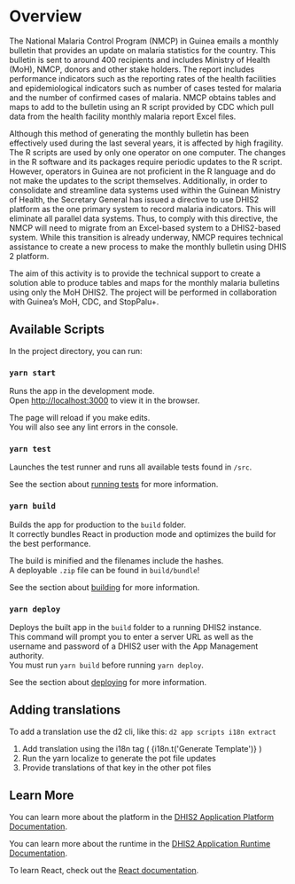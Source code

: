 # Overview

The National Malaria Control Program (NMCP) in Guinea emails a monthly bulletin that provides an update on malaria statistics for the country. This bulletin is sent to around 400 recipients and includes Ministry of Health (MoH), NMCP, donors and other stake holders. The report includes performance indicators such as the reporting rates of the health facilities and epidemiological indicators such as number of cases tested for malaria and the number of confirmed cases of malaria.  NMCP obtains tables and maps to add to the bulletin using an R script provided by CDC which pull data from the health facility monthly malaria report Excel files. 

Although this method of generating the monthly bulletin has been effectively used during the last several years, it is affected by high fragility. The R scripts are used by only one operator on one computer. The changes in the R software and its packages require periodic updates to the R script. However, operators in Guinea are not proficient in the R language and do not make the updates to the script themselves. Additionally, in order to consolidate and streamline data systems used within the Guinean Ministry of Health, the Secretary General has issued a directive to use DHIS2 platform as the one primary system to record malaria indicators. This will eliminate all parallel data systems. Thus, to comply with this directive, the NMCP will need to migrate from an Excel-based system to a DHIS2-based system. While this transition is already underway, NMCP requires technical assistance to create a new process to make the monthly bulletin using DHIS 2 platform. 

The aim of this activity is to provide the technical support to create a solution able to produce tables and maps for the monthly malaria bulletins using only the MoH DHIS2. The project will be performed in collaboration with Guinea’s MoH, CDC, and StopPalu+. 



## Available Scripts

In the project directory, you can run:

### `yarn start`

Runs the app in the development mode.<br />
Open [http://localhost:3000](http://localhost:3000) to view it in the browser.

The page will reload if you make edits.<br />
You will also see any lint errors in the console.

### `yarn test`

Launches the test runner and runs all available tests found in `/src`.<br />

See the section about [running tests](https://platform.dhis2.nu/#/scripts/test) for more information.

### `yarn build`

Builds the app for production to the `build` folder.<br />
It correctly bundles React in production mode and optimizes the build for the best performance.

The build is minified and the filenames include the hashes.<br />
A deployable `.zip` file can be found in `build/bundle`!

See the section about [building](https://platform.dhis2.nu/#/scripts/build) for more information.

### `yarn deploy`

Deploys the built app in the `build` folder to a running DHIS2 instance.<br />
This command will prompt you to enter a server URL as well as the username and password of a DHIS2 user with the App Management authority.<br/>
You must run `yarn build` before running `yarn deploy`.<br />

See the section about [deploying](https://platform.dhis2.nu/#/scripts/deploy) for more information.


## Adding translations
To add a translation use the d2 cli, like this:  `d2 app scripts i18n extract`

1. Add translation using the i18n tag ( {i18n.t('Generate Template')} )
2. Run the yarn localize to generate the pot file updates
3. Provide  translations of that key in the other pot files

## Learn More

You can learn more about the platform in the [DHIS2 Application Platform Documentation](https://platform.dhis2.nu/).

You can learn more about the runtime in the [DHIS2 Application Runtime Documentation](https://runtime.dhis2.nu/).

To learn React, check out the [React documentation](https://reactjs.org/).
